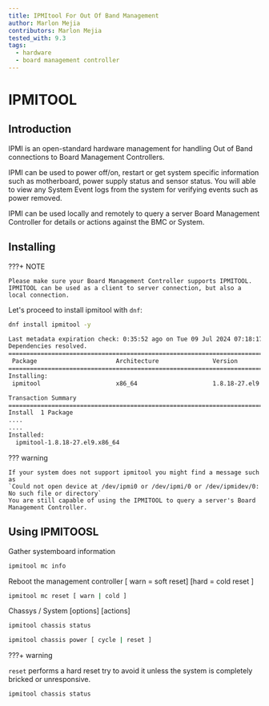 ```yaml
---
title: IPMItool For Out Of Band Management
author: Marlon Mejia
contributors: Marlon Mejia
tested_with: 9.3
tags:
  - hardware
  - board management controller
---
```


# IPMITOOL

## Introduction

IPMI is an open-standard hardware management for handling Out of Band connections to Board Management Controllers.

IPMI can be used to power off/on, restart or get system specific information such as motherboard, power supply status and sensor status. You will able to view any System Event logs from the system for verifying events such as power removed.

IPMI can be used locally and remotely to query a server Board Management Controller for details or actions against the BMC or System.

## Installing

???+ NOTE

    Please make sure your Board Management Controller supports IPMITOOL.
    IPMITOOL can be used as a client to server connection, but also a local connection.

Let's proceed to install ipmitool with `dnf`:

```bash
dnf install ipmitool -y
```

```bash
Last metadata expiration check: 0:35:52 ago on Tue 09 Jul 2024 07:18:17 PM EDT.
Dependencies resolved.
===============================================================================================================================
 Package                      Architecture               Version                           Repository                     Size
===============================================================================================================================
Installing:
 ipmitool                     x86_64                     1.8.18-27.el9                     appstream                     385 k

Transaction Summary
===============================================================================================================================
Install  1 Package
....
....
Installed:
  ipmitool-1.8.18-27.el9.x86_64                                                                                                
```

??? warning

    If your system does not support ipmitool you might find a message such as
    `Could not open device at /dev/ipmi0 or /dev/ipmi/0 or /dev/ipmidev/0: No such file or directory`
    You are still capable of using the IPMITOOL to query a server's Board Management Controller.


## Using IPMITOOSL

Gather systemboard information

```bash
ipmitool mc info
```

Reboot the management controller [ warn = soft reset] [hard = cold reset ]

```bash
ipmitool mc reset [ warn | cold ]
```

Chassys / System [options] [actions]

```bash title="Gather system status"
ipmitool chassis status
```

```bash title="Reboot the system"
ipmitool chassis power [ cycle | reset ]
```
???+ warning

  `reset` performs a hard reset try to avoid it unless the system is completely bricked or unresponsive.

```bash title="Gather system status"
ipmitool chassis status
```